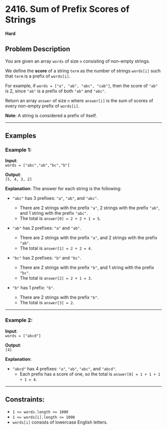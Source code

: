 # 2416. Sum of Prefix Scores of Strings

**Hard**

## Problem Description

You are given an array `words` of size `n` consisting of non-empty strings.

We define the **score** of a string `term` as the number of strings `words[i]` such that `term` is a prefix of `words[i]`.

For example, if `words = ["a", "ab", "abc", "cab"]`, then the score of `"ab"` is 2, since `"ab"` is a prefix of both `"ab"` and `"abc"`.

Return an array `answer` of size `n` where `answer[i]` is the sum of scores of every non-empty prefix of `words[i]`.

**Note**: A string is considered a prefix of itself.

---

## Examples

### Example 1:

**Input**:  
`words = ["abc","ab","bc","b"]`

**Output**:  
`[5, 4, 3, 2]`

**Explanation**: The answer for each string is the following:

- `"abc"` has 3 prefixes: `"a"`, `"ab"`, and `"abc"`.  
  - There are 2 strings with the prefix `"a"`, 2 strings with the prefix `"ab"`, and 1 string with the prefix `"abc"`.  
  - The total is `answer[0] = 2 + 2 + 1 = 5`.

- `"ab"` has 2 prefixes: `"a"` and `"ab"`.  
  - There are 2 strings with the prefix `"a"`, and 2 strings with the prefix `"ab"`.  
  - The total is `answer[1] = 2 + 2 = 4`.

- `"bc"` has 2 prefixes: `"b"` and `"bc"`.  
  - There are 2 strings with the prefix `"b"`, and 1 string with the prefix `"bc"`.  
  - The total is `answer[2] = 2 + 1 = 3`.

- `"b"` has 1 prefix: `"b"`.  
  - There are 2 strings with the prefix `"b"`.  
  - The total is `answer[3] = 2`.

---

### Example 2:

**Input**:  
`words = ["abcd"]`

**Output**:  
`[4]`

**Explanation**:  
- `"abcd"` has 4 prefixes: `"a"`, `"ab"`, `"abc"`, and `"abcd"`.  
  - Each prefix has a score of one, so the total is `answer[0] = 1 + 1 + 1 + 1 = 4`.

---

## Constraints:

- `1 <= words.length <= 1000`
- `1 <= words[i].length <= 1000`
- `words[i]` consists of lowercase English letters.